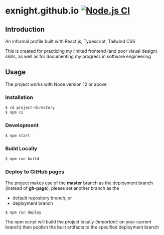 # exnight.github.io [![Node.js CI](https://github.com/exnight/exnight.github.io/actions/workflows/node.js.yml/badge.svg)](https://github.com/exnight/exnight.github.io/actions/workflows/node.js.yml)

## Introduction

An informal profile built with React.js, Typescript, Tailwind CSS

This is created for practicing my limited frontend (and poor visual design) skills, as well as for documenting my progress in software engineering

## Usage

The project works with Node version 12 or above

### Installation

```zsh
$ cd project-directory
$ npm ci
```

### Development

```zsh
$ npm start
```

### Build Locally

```zsh
$ npm run build
```

### Deploy to GitHub pages

The project makes use of the **master** branch as the deployment branch (instead of **gh-page**), please set another branch as the

- default repository branch, or
- deployment branch

```zsh
$ npm run deploy
```

The npm script will build the project locally (_important_: on your current branch) then publish the built artifacts to the specified deployment branch
